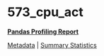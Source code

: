 # 573_cpu_act

[**Pandas Profiling Report**](https://epistasislab.github.io/penn-ml-benchmarks/profile/573_cpu_act.html)

[Metadata](metadata.yaml) | [Summary Statistics](summary_stats.tsv)

